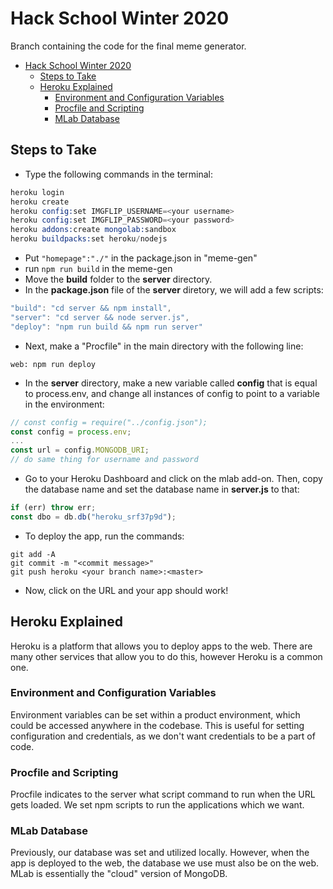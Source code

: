 # Hack School Winter 2020
Branch containing the code for the final meme generator.

- [Hack School Winter 2020](#hack-school-winter-2020)
  - [Steps to Take](#steps-to-take)
  - [Heroku Explained](#heroku-explained)
    - [Environment and Configuration Variables](#environment-and-configuration-variables)
    - [Procfile and Scripting](#procfile-and-scripting)
    - [MLab Database](#mlab-database)

## Steps to Take
- Type the following commands in the terminal:
```s
heroku login
heroku create
heroku config:set IMGFLIP_USERNAME=<your username>
heroku config:set IMGFLIP_PASSWORD=<your password>
heroku addons:create mongolab:sandbox
heroku buildpacks:set heroku/nodejs
```
<!-- Explain what this does -->
- Put ```"homepage":"./"``` in the package.json in "meme-gen"
- run ```npm run build``` in the meme-gen
- Move the **build** folder to the **server** directory.
- In the **package.json** file of the **server** diretory, we will add a few scripts:
```js
"build": "cd server && npm install",
"server": "cd server && node server.js",
"deploy": "npm run build && npm run server"
```
- Next, make a "Procfile" in the main directory with the following line:
```
web: npm run deploy
```
- In the **server** directory, make a new variable called **config** that is equal to process.env, and change all instances of config to point to a variable in the environment:
```js
// const config = require("../config.json");
const config = process.env;
...
const url = config.MONGODB_URI;
// do same thing for username and password
```
- Go to your Heroku Dashboard and click on the mlab add-on. Then, copy the database name and set the database name in **server.js** to that:
```js
if (err) throw err;
const dbo = db.db("heroku_srf37p9d");
```
- To deploy the app, run the commands:
```
git add -A 
git commit -m "<commit message>"
git push heroku <your branch name>:<master>
```
- Now, click on the URL and your app should work!

## Heroku Explained
Heroku is a platform that allows you to deploy apps to the web. There are many other services that allow you to do this, however Heroku is a common one.

### Environment and Configuration Variables
Environment variables can be set within a product environment, which could be accessed anywhere in the codebase. This is useful for setting configuration and credentials, as we don't want credentials to be a part of code.

### Procfile and Scripting
Procfile indicates to the server what script command to run when the URL gets loaded. We set npm scripts to run the applications which we want.

### MLab Database
Previously, our database was set and utilized locally. However, when the app is deployed to the web, the database we use must also be on the web. MLab is essentially the "cloud" version of MongoDB.
